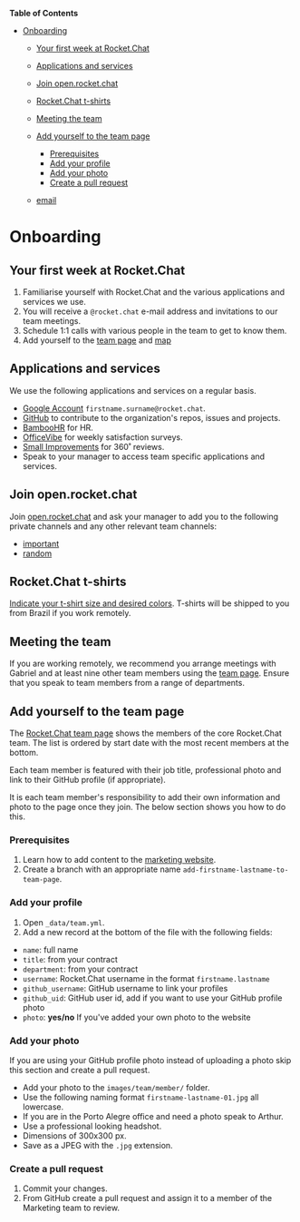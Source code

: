 <!-- START doctoc generated TOC please keep comment here to allow auto update -->
<!-- DON'T EDIT THIS SECTION, INSTEAD RE-RUN doctoc TO UPDATE -->
**Table of Contents**

- [Onboarding](#onboarding)
  - [Your first week at Rocket.Chat](#your-first-week-at-rocketchat)
  - [Applications and services](#applications-and-services)
  - [Join open.rocket.chat](#join-openrocketchat)
  - [Rocket.Chat t-shirts](#rocketchat-t-shirts)
  - [Meeting the team](#meeting-the-team)
  - [Add yourself to the team page](#add-yourself-to-the-team-page)
    - [Prerequisites](#prerequisites)
    - [Add your profile](#add-your-profile)
    - [Add your photo](#add-your-photo)
    - [Create a pull request](#create-a-pull-request)
    
  - [email](email-signature.html)

<!-- END doctoc generated TOC please keep comment here to allow auto update -->

# Onboarding

## Your first week at Rocket.Chat

1. Familiarise yourself with Rocket.Chat and the various applications and services we use.
2. You will receive a `@rocket.chat` e-mail address and invitations to our team meetings.
3. Schedule 1:1 calls with various people in the team to get to know them.
4. Add yourself to the [team page](https://rocket.chat/team) and [map](https://sundial.teleport.org/public/groups/ar5ZyCa6Sd875BFQbrRb)

## Applications and services

We use the following applications and services on a regular basis.

- [Google Account](http://mail.google.com) `firstname.surname@rocket.chat`.
- [GitHub](https://github.com) to contribute to the organization's repos, issues and projects.
- [BambooHR](https://www.bamboohr.com) for HR.
- [OfficeVibe](https://app.officevibe.com/n/rocket.chat) for weekly satisfaction surveys.
- [Small Improvements](https://rocketchat.small-improvements.com/app/home) for 360˚ reviews.
- Speak to your manager to access team specific applications and services.

## Join open.rocket.chat

Join [open.rocket.chat](https://open.rocket.chat) and ask your manager to add you to the following private channels and any other relevant team channels:

- [important](https://open.rocket.chat/group/important)
- [random](https://open.rocket.chat/group/random)

## Rocket.Chat t-shirts

[Indicate your t-shirt size and desired colors](https://docs.google.com/spreadsheets/d/1zjOnlscEeHy5F1a40dQ04ct96S49q9PJ-Y4pTNpBzrQ/edit?usp=sharing).  T-shirts will be shipped to you from Brazil if you work remotely.

## Meeting the team

If you are working remotely, we recommend you arrange meetings with Gabriel and at least nine other team members using the [team page](https://rocket.chat/team). Ensure that you speak to team members from a range of departments.

## Add yourself to the team page

The [Rocket.Chat team page](https://rocket.chat/team) shows the members of the core Rocket.Chat team. The list is ordered by start date with the most recent members at the bottom.

Each team member is featured with their job title, professional photo and link to their GitHub profile (if appropriate).

It is each team member's responsibility to add their own information and photo to the page once they join. The below section shows you how to do this.

### Prerequisites

1. Learn how to add content to the [marketing website](../marketing/).
2. Create a branch with an appropriate name `add-firstname-lastname-to-team-page`.

### Add your profile

1. Open `_data/team.yml`.
2. Add a new record at the bottom of the file with the following fields:
  - `name`: full name
  - `title`: from your contract
  - `department`: from your contract
  - `username`: Rocket.Chat username in the format `firstname.lastname`
  - `github_username`: GitHub username to link your profiles
  - `github_uid`: GitHub user id, add if you want to use your GitHub profile photo
  - `photo`: **yes/no** If you've added your own photo to the website

### Add your photo

If you are using your GitHub profile photo instead of uploading a photo skip this section and create a pull request.

- Add your photo to the `images/team/member/` folder.
- Use the following naming format `firstname-lastname-01.jpg` all lowercase.
- If you are in the Porto Alegre office and need a photo speak to Arthur.
- Use a professional looking headshot.
- Dimensions of 300x300 px.
- Save as a JPEG with the `.jpg` extension.

### Create a pull request

1. Commit your changes.
2. From GitHub create a pull request and assign it to a member of the Marketing team to review.
